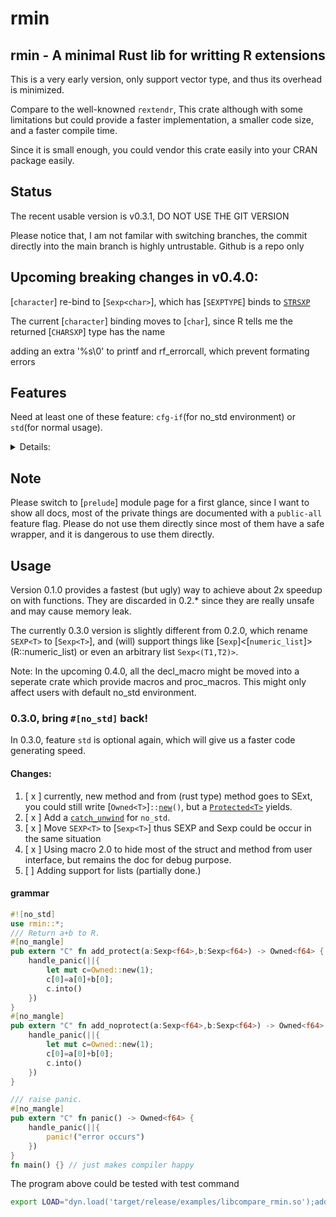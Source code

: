 # rmin

## rmin - A minimal Rust lib for writting R extensions

This is a very early version, only support vector type, and thus its overhead is minimized.

Compare to the well-knowned `rextendr`, This crate although with some limitations but could provide a faster implementation, a smaller code size, and a faster compile time.

Since it is small enough, you could vendor this crate easily into your CRAN package easily.

## Status

The recent usable version is v0.3.1, DO NOT USE THE GIT VERSION

Please notice that, I am not familar with switching branches, the commit directly into the main branch is highly untrustable. Github is a repo only

## Upcoming breaking changes in v0.4.0:

[`character`] re-bind to [`Sexp<char>`], which has [`SEXPTYPE`] binds to [`STRSXP`](Rdef::STREXP)

The current [`character`] binding moves to [`char`], since R tells me the returned [`CHARSXP`] type has the name

adding an extra '%s\0' to printf and rf_errorcall, which prevent formating errors

## Features

Need at least one of these feature: `cfg-if`(for no_std environment) or `std`(for normal usage).

<details>
<summary>Details:</summary>

## `panic-info-message`

Enable rust feature `panic_info_message`, will bring Rust panic messages back to R, might be useful for debugging. Enabled by default.

## `std`

Most of the rust crates are rely on `std::*`, if you want to use other crate, you should enable this feature. It takes ~1s compile the whole crate without `lto`, but if you enable `lto` for a faster executing speed, it might takes ~5s to finish compiling it.

## `public-all`

The most evil and dangerous feature. Better not to enable it. Most of the useful functions have a marker feature named `public-by-default-even-public-all-is-not-set`, that feature is a marker feature, do nothing but only tells you what function you could obtain from [`prelude`] module.

## `min-import`

For [`prelude`] module. Since all the [`RType`](base::s::r_type::RType) aliases could be access from [`crate::prelude::R`], this feature disable import the aliases into [`prelude`] module.

## `cfg-if`

Enable by default since compile the exception handling functtion for `no_std` environment need `cfg-if`. If you are using `std` feature, this could be disabled.

## `public-by-default-even-public-all-is-not-set`

Dummy feature. Nothing happens if you disable it with `--no-default-feature`.

</details>

## Note

Please switch to [`prelude`] module page for a first glance, since I want to show all docs, most of the private things are documented with a `public-all` feature flag.
Please do not use them directly since most of them have a safe wrapper, and it is dangerous to use them directly.

## Usage

Version 0.1.0 provides a fastest (but ugly) way to achieve about 2x speedup on with functions. They are discarded in 0.2.* since they are really unsafe and may cause memory leak.

The currently 0.3.0 version is slightly different from 0.2.0, which rename `SEXP<T>` to [`Sexp<T>`], and (will) support things like [`Sexp`]<[`numeric_list`]>(R::numeric_list) or even an arbitrary list `Sexp<(T1,T2)>`.

Note: In the upcoming 0.4.0, all the decl_macro might be moved into a seperate crate which provide macros and proc_macros. This might only affect users with default no_std environment.

### 0.3.0, bring `#[no_std]` back!

In 0.3.0, feature `std` is optional again, which will give us a faster code generating speed.

#### Changes:

1. \[ x \] currently, new method and from (rust type) method goes to SExt, you could still write [`Owned<T>`]`::`[`new`](crate::prelude::Owned::new)`()`, but a [`Protected<T>`](crate::base::s::Protected) yields.
2. \[ x \] Add a [`catch_unwind`](crate::base::no_std::unwind::catch_unwind) for `no_std`.
3. \[ x \] Move `SEXP<T>` to [`Sexp<T>`] thus SEXP and Sexp could be occur in the same situation
4. \[ x \] Using macro 2.0 to hide most of the struct and method from user interface, but remains the doc for debug purpose.
5. \[   \] Adding support for lists (partially done.)

#### grammar
```rust
#![no_std]
use rmin::*;
/// Return a+b to R.
#[no_mangle]
pub extern "C" fn add_protect(a:Sexp<f64>,b:Sexp<f64>) -> Owned<f64> {
    handle_panic(||{
        let mut c=Owned::new(1);
        c[0]=a[0]+b[0];
        c.into()
    })
}
#[no_mangle]
pub extern "C" fn add_noprotect(a:Sexp<f64>,b:Sexp<f64>) -> Owned<f64> {
    handle_panic(||{
        let mut c=Owned::new(1);
        c[0]=a[0]+b[0];
        c.into()
    })
}

/// raise panic.
#[no_mangle]
pub extern "C" fn panic() -> Owned<f64> {
    handle_panic(||{
        panic!("error occurs")
    })
}
fn main() {} // just makes compiler happy
```

The program above could be tested with test command
```bash
export LOAD="dyn.load('target/release/examples/libcompare_rmin.so');addnp=getNativeSymbolInfo('add_noprotect');addp=getNativeSymbolInfo('add_protect');panic=getNativeSymbolInfo('panic')" ; LC_ALL=C r -e "$LOAD;system.time(sapply(1:100000,function(x)tryCatch(.Call(wrap__panic),error=I)))" 2>/dev/null ; LC_ALL=C r -e "$LOAD;system.time(sapply(1:1000000,function(x).Call(addp,1.,2.)));system.time(sapply(1:1000000,function(x).Call(addp,1.,2.)))"
```
